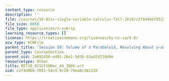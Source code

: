 ```yaml
---
content_type: resource
description: ''
file: /courses/18-01sc-single-variable-calculus-fall-2010/c2f4d46b785154cd9c2979ea0c361128_MIT18_01SCF10Rec_44_300k.vtt
file_size: 8658
file_type: application/x-subrip
learning_resource_types: []
license: https://creativecommons.org/licenses/by-nc-sa/4.0/
ocw_type: OCWFile
parent_title: 'Session 59: Volume of a Parabaloid, Revolving About y-axis'
parent_type: CourseSection
parent_uid: 2a892d50-ed01-26e1-5d36-03ad2d218d9e
resourcetype: Other
title: MIT18_01SCF10Rec_44_300k.srt
uid: c2f4d46b-7851-54cd-9c29-79ea0c361128
---
```

